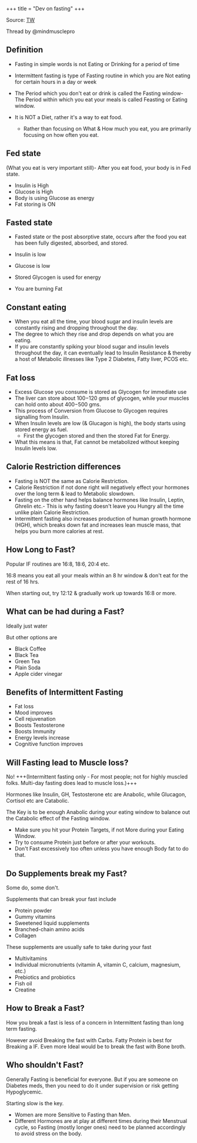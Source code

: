 +++
title = "Dev on fasting"
+++

Source: [TW](https://threadreaderapp.com/thread/1679373824008265730.html)

Thread by @mindmusclepro


## Definition


- Fasting in simple words is not Eating or Drinking for a period of time
- Intermittent fasting is type of Fasting routine in which you are Not eating for certain hours in a day or week
- The Period which you don't eat or drink is called the Fasting window- The Period within which you eat your meals is called Feasting or Eating window.

- It is NOT a Diet, rather it's a way to eat food.
  - Rather than focusing on What & How much you eat, you are primarily focusing on how often you eat.

## Fed state
(What you eat is very important still)- After you eat food, your body is in Fed state.

- Insulin is High
- Glucose is High
- Body is using Glucose as energy
- Fat storing is ON

## Fasted state
- Fasted state or the post absorptive state, occurs after the food you eat has been fully digested, absorbed, and stored.

- Insulin is low
- Glucose is low
- Stored Glycogen is used for energy
- You are burning Fat

## Constant eating
- When you eat all the time, your blood sugar and insulin levels are constantly rising and dropping throughout the day.
- The degree to which they rise and drop depends on what you are eating.
- If you are constantly spiking your blood sugar and insulin levels throughout the day, it can eventually lead to Insulin Resistance & thereby a host of Metabolic illnesses like Type 2 Diabetes, Fatty liver, PCOS etc.

## Fat loss
- Excess Glucose you consume is stored as Glycogen for immediate use
- The liver can store about 100−120 gms of glycogen, while your muscles can hold onto about 400−500 gms.
- This process of Conversion from Glucose to Glycogen requires signalling from Insulin.
- When Insulin levels are low (& Glucagon is high), the body starts using stored energy as fuel.
  - First the glycogen stored and then the stored Fat for Energy.
- What this means is that, Fat cannot be metabolized without keeping Insulin levels low.

## Calorie Restriction differences
- Fasting is NOT the same as Calorie Restriction.
- Calorie Restriction if not done right will negatively effect your hormones over the long term & lead to Metabolic slowdown.
- Fasting on the other hand helps balance hormones like Insulin, Leptin, Ghrelin etc.- This is why fasting doesn't leave you Hungry all the time unlike plain Calorie Restriction.
- Intermittent fasting also increases production of human growth hormone (HGH), which breaks down fat and increases lean muscle mass, that helps you burn more calories at rest.
  

## How Long to Fast?

Popular IF routines are 16:8, 18:6, 20:4 etc.

16:8 means you eat all your meals within an 8 hr window & don't eat for the rest of 16 hrs.

When starting out, try 12:12 & gradually work up towards 16:8 or more.

## What can be had during a Fast?

Ideally just water

But other options are

- Black Coffee
- Black Tea
- Green Tea
- Plain Soda
- Apple cider vinegar

## Benefits of Intermittent Fasting

- Fat loss
- Mood improves
- Cell rejuvenation
- Boosts Testosterone
- Boosts Immunity
- Energy levels increase
- Cognitive function improves

## Will Fasting lead to Muscle loss?

No! +++(Intermittent fasting only - For most people; not for highly muscled folks. Multi-day fasting does lead to muscle loss.)+++

Hormones like Insulin, GH, Testosterone etc are Anabolic, while Glucagon, Cortisol etc are Catabolic.

The Key is to be enough Anabolic during your eating window to balance out the Catabolic effect of the Fasting window.

- Make sure you hit your Protein Targets, if not More during your Eating Window.
- Try to consume Protein just before or after your workouts.
- Don't Fast excessively too often unless you have enough Body fat to do that.

## Do Supplements break my Fast?

Some do, some don't.

Supplements that can break your fast include

- Protein powder
- Gummy vitamins
- Sweetened liquid supplements
- Branched-chain amino acids
- Collagen


These supplements are usually safe to take during your fast

- Multivitamins
- Individual micronutrients (vitamin A, vitamin C, calcium, magnesium, etc.)
- Prebiotics and probiotics
- Fish oil
- Creatine


## How to Break a Fast?

How you break a fast is less of a concern in Intermittent fasting than long term fasting.

However avoid Breaking the fast with Carbs. Fatty Protein is best for Breaking a IF. Even more Ideal would be to break the fast with Bone broth.

## Who shouldn't Fast?

Generally Fasting is beneficial for everyone. But if you are someone on Diabetes meds, then you need to do it under supervision or risk getting Hypoglycemic.

Starting slow is the key.

- Women are more Sensitive to Fasting than Men.
- Different Hormones are at play at different times during their Menstrual cycle, so Fasting (mostly longer ones) need to be planned accordingly to avoid stress on the body.

